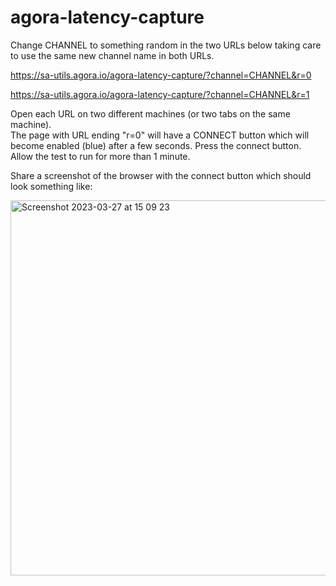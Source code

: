 # agora-latency-capture      


Change CHANNEL to something random in the two URLs below taking care to use the same new channel name in both URLs.


https://sa-utils.agora.io/agora-latency-capture/?channel=CHANNEL&r=0      

https://sa-utils.agora.io/agora-latency-capture/?channel=CHANNEL&r=1    

Open each URL on two different machines (or two tabs on the same machine).    
The page with URL ending "r=0" will have a CONNECT button which will become enabled (blue) after a few seconds. Press the connect button.      
Allow the test to run for more than 1 minute.      

Share a screenshot of the browser with the connect button which should look something like: 





<img width="600" alt="Screenshot 2023-03-27 at 15 09 23" src="https://user-images.githubusercontent.com/9568165/227982877-daaa7bd7-0dee-483a-9848-7a70a6e37a44.png">
